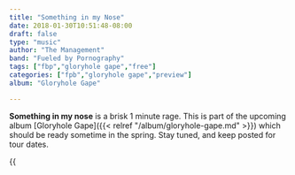 ```yaml
---
title: "Something in my Nose"
date: 2018-01-30T10:51:48-08:00
draft: false
type: "music"
author: "The Management"
band: "Fueled by Pornography"
tags: ["fbp","gloryhole gape","free"]
categories: ["fpb","gloryhole gape","preview"]
album: "Gloryhole Gape"

---
```

**Something in my nose** is a brisk 1 minute rage. This is part of the upcoming album [Gloryhole Gape]({{< relref "/album/gloryhole-gape.md" >}}) which
should be ready sometime in the spring. Stay tuned, and keep posted for tour dates.

{{<audio
    src="/downloads/fueled-by-pornography/something-in-my-nose.mp3"
    name="Something in my Nose"
    band="Fueled by Pornography"
    album="Gloryhole Gape"
    wav="/downloads/fueled-by-pornography/something-in-my-nose.wav"
    aif="/downloads/fueled-by-pornography/something-in-my-nose.aif"
    flac="/downloads/fueled-by-pornography/something-in-my-nose.flac"
    >}}
